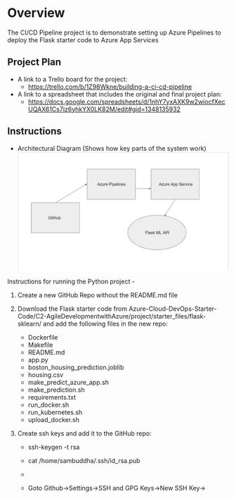 # Overview

The CI/CD Pipeline project is to demonstrate setting up Azure Pipelines to deploy the Flask starter code to Azure App Services  

## Project Plan

* A link to a Trello board for the project:
  - https://trello.com/b/1Z98Wkne/building-a-ci-cd-pipeline
* A link to a spreadsheet that includes the original and final project plan:
  - https://docs.google.com/spreadsheets/d/1nhY7yxAXK9w2wiocfXecUQAX61Cs7iz6yhkYX0LK82M/edit#gid=1348135932

## Instructions
 
* Architectural Diagram (Shows how key parts of the system work)
![Architecture Digram](./docs/source/_static/img/Architecture.JPG)

Instructions for running the Python project - 

1. Create a new GitHub Repo without the README.md file

2. Download the Flask starter code from Azure-Cloud-DevOps-Starter-Code/C2-AgileDevelopmentwithAzure/project/starter_files/flask-sklearn/ and add the following files in the new repo: 
   - Dockerfile
   - Makefile
   - README.md
   - app.py
   - boston_housing_prediction.joblib
   - housing.csv
   - make_predict_azure_app.sh
   - make_prediction.sh
   - requirements.txt
   - run_docker.sh
   - run_kubernetes.sh
   - upload_docker.sh

3. Create ssh keys and add it to the GitHub repo:
   - ssh-keygen -t rsa
   - cat /home/sambuddha/.ssh/id_rsa.pub
   - <copy Key>
   
   - Goto Github->Settings->SSH and GPG Keys->New SSH Key-><Title> and <Key>-> Add SSH Key
 
4. Clone the Github repo in Cloud Shell:
   - git clone git@github.com:sambuddha6/flask-sklearn.git
  
5. Create Virtual Env and activate and move to the project folder:
   - python3 -m venv ~/.flask-sklearn
   - source ~/.flask-sklearn/bin/activate
   - cd flask-sklearn

6. Create a miniconda env for Java 3.6.5:
   - python -V
   - wget https://repo.continuum.io/miniconda/Miniconda3-4.5.4-Linux-x86_64.sh
   - sh Miniconda3-4.5.4-Linux-x86_64.sh -u
   - export PATH=~/miniconda3/bin:$PATH
   - python -V
  
7. Update the requirements.txt:
   - Flask==2.0.3
   - pandas==1.1.5
   - scikit-learn==0.20.4
   - joblib
   - pylint
   - pytest
   - jsonschema
  
8. Make the following changes in Makefile
    a) add under test:
	test:
	- python -m pytest -vv test_app.py
    b) update under lint:
	lint:
	- pylint --disable=R,C,W1203,W0702 app.py
  
9. Add the following changes in app.py
	a) update line #17
	   from
	   - scaler = StandardScaler().fit(payload) 
	   to 
	   - scaler = StandardScaler(with_mean=False).fit(payload)
	b) add after line #58
	   - clf = clf[0][0]
  
10. Add the following changes in make_predict_azure_app.sh
   update line #28
   -X POST https://<yourappname>.azurewebsites.net:$PORT/predict
   to
   -X POST https://flask-ml-service01.azurewebsites.net:$PORT/predict
  
11. Add a new test_app.py and add the following
	
from app import app
import json
import jsonschema
from jsonschema import validate

predictSchema = {
    "type": "object",
    "properties": {
        "prediction": {"type": "number"}
    },
}

def test_validateJson():
    with app.test_client() as client:
        data = {"CHAS":{"0":0},
                "RM":{"0":6.575},
                "TAX":{"0":296.0},
                "PTRATIO":{"0":15.3},
                "B":{"0":396.9},
                "LSTAT":{"0":4.98}
                }

        response = client.post(
            "/predict",
            data=json.dumps(data),
            headers={"Content-Type": "application/json"},
        )

        try:
            validate(instance=data, schema=predictSchema)
        except jsonschema.exceptions.ValidationError as err:
            return False
        return True

def test_predict():
    with app.test_client() as client:
        inputdata = {"CHAS":{"0":0},
                "RM":{"0":6.575},
                "TAX":{"0":296.0},
                "PTRATIO":{"0":15.3},
                "B":{"0":396.9},
                "LSTAT":{"0":4.98}
                }

        response = client.post(
            "/predict",
            data=json.dumps(inputdata),
            headers={"Content-Type": "application/json"},
        )

        if response.data == { "prediction": [ 20.869782939832444 ] }:
            return True
        return False   
  
12. Run the Makefile:
	- make all
  
13. Start the service:
	- az webapp up -n flask-ml-service01
	
	- Post-Deployment check https://flask-ml-service01.azurewebsites.net/
  
14. Run prediction:
    - chmod 744 make_predict_azure_app.sh
    - ./make_predict_azure_app.sh
  
15. Stream the logs:
    - az webapp log tail
  
16. Commit all changes:
	- git status
	- git add Makefile
	- git add requirements.txt
	- git add app.py
	- git add test_app.py

	- git commit -m "Changes made for successful run"
  
  Execute next 3 lines if Github throws error for email id and name
	 - git config --global user.email "sambuddha6@gmail.com"
	 - git config --global user.name "Sambuddha"
         - git commit -m "Changes made for successful run"
	
         - git push
  
17. - Goto dev.azure.com 
    - Creare new Organization and new Project if not there
    - Create new Pipeline
    - Where is your code -> GitHub
    - Select a Repository -> sambuddha6->flaskml-test (Repository access-> Only select repositories -> Approve and Install)
    - Configure your pipeline -> Python to Linux Web App on Azure
    - Select an Azure subscription
    - Authorize
    - Web App Name -> flask-ml-service01
    - Validate and Configure
    - Review your pipeline YAML
    - Save and Run
    - Commit Message
    - Commit directly to the main branch
    - Save and Run
    - BuildStage -> BuildJob
    - Deploy Web App -> DeploymentJob
  
18. Check azure-pipelines.yml in GitHub repo
  
19. Edit app.py 
    a) update line #23
	     from 
		   - html = "<h3>Sklearn Prediction Home</h3>"
	     to
		   - html = "<h3>Sklearn Prediction Home - Machine Learning</h3>"
	     and monitor the trigger in deployment
	
	   Post-Deployment check https://flask-ml-service01.azurewebsites.net/

  Screenshots
* Project running on Azure App Service
  ![Web service is running](./docs/source/_static/img/Web_service_is_running.JPG)
  
* Project cloned into Azure Cloud Shell
  ![git clone](./docs/source/_static/img/git_clone.JPG)

* Passing tests that are displayed after running the `make all` command from the `Makefile`
  ![Test run](./docs/source/_static/img/Test_run.JPG)
  ![make test fail](./docs/source/_static/img/make_test_fail.JPG)
  ![make test success](./docs/source/_static/img/make_test_success.JPG)

* Output of a test run
  ![Test run](./docs/source/_static/img/Test_run.JPG)

* Successful deploy of the project in Azure Pipelines.  [Note the official documentation should be referred to and double checked as you setup CI/CD](https://docs.microsoft.com/en-us/azure/devops/pipelines/ecosystems/python-webapp?view=azure-devops).
  ![Azure Pipeline success](./docs/source/_static/img/Azure_Pipeline_success.JPG)

* Running Azure App Service from Azure Pipelines automatic deployment
  ![Web service is running](./docs/source/_static/img/Web_service_is_running_2.JPG)

* Successful prediction from deployed flask app in Azure Cloud Shell.  [Use this file as a template for the deployed prediction](https://github.com/udacity/nd082-Azure-Cloud-DevOps-Starter-Code/blob/master/C2-AgileDevelopmentwithAzure/project/starter_files/flask-sklearn/make_predict_azure_app.sh).
The output should look similar to this:
  ![prediction](./docs/source/_static/img/prediction.JPG)

```bash
udacity@Azure:~$ ./make_predict_azure_app.sh
Port: 443
{"prediction":[20.35373177134412]}
```

* Output of streamed log files from deployed application
  ![log tail](./docs/source/_static/img/log_tail.JPG)

* Gihub actions success
  ![Github_Actions](./docs/source/_static/img/Github_Actions_success.JPG)
	
* Locust run
  ![Locust](./docs/source/_static/img/Locust.JPG)

## Enhancements

The project can be improved in the future by making it up-to-date with the latest python, scikit-learn and pandas version (can be run end-to-end without having to adjust with specific older versions of all required libraries)

## Demo 

<TODO: Add link Screencast on YouTube>

![Python application test with Github Actions](./workflows/pythonapp.yml/badge.svg)

